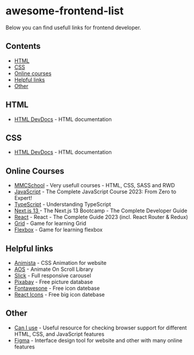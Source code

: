 # awesome-frontend-list
Below you can find usefull links for frontend developer.

## Contents
- [HTML](#HTML)
- [CSS](#CSS)
- [Online courses](#online-courses)
- [Helpful links](#helpful-links)
- [Other](#other)

## HTML
- [HTML DevDocs](https://devdocs.io/html/) - HTML documentation

## CSS
- [HTML DevDocs](https://devdocs.io/html/) - HTML documentation

## Online Courses
- [MMCSchool](https://mmcschool.pl/#courses) - Very usefull courses - HTML, CSS, SASS and RWD
- [JavaScript](https://www.udemy.com/course/the-complete-javascript-course/) - The Complete JavaScript Course 2023: From Zero to Expert!
- [TypeScript](https://www.udemy.com/course/understanding-typescript/) - Understanding TypeScript
- [Next.js 13 ](https://www.udemy.com/course-dashboard-redirect/?course_id=5094198) - The Next.js 13 Bootcamp - The Complete Developer Guide
- [React](https://www.udemy.com/course/react-the-complete-guide-incl-redux/) - React - The Complete Guide 2023 (incl. React Router & Redux)
- [Grid](https://cssgridgarden.com) - Game for learning Grid
- [Flexbox](https://flexboxfroggy.com) - Game for learning flexbox

## Helpful links
- [Animista](https://animista.net) - CSS Animation for website
- [AOS](https://michalsnik.github.io/aos/) - Animate On Scroll Library
- [Slick](https://kenwheeler.github.io/slick/) - Full responsive carousel
- [Pixabay](https://pixabay.com) - Free picture database
- [Fontawesone](https://fontawesome.com/start) - Free icon datebase
- [React Icons](https://react-icons.github.io/react-icons/) - Free big icon datebase


## Other
- [Can I use](https://caniuse.com) - Useful resource for checking browser support for different HTML, CSS, and JavaScript features
- [Figma](https://www.figma.com) - Interface design tool for website and other with many online features
